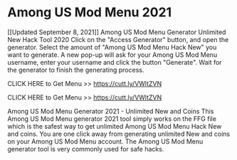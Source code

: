 Among US Mod Menu 2021
===============================
[[Updated September 8, 2021]] Among US Mod Menu Generator Unlimited New Hack Tool 2020
Click on the "Access Generator" button, and open the generator. Select the amount of "Among US Mod Menu Hack New" you want to generate. A new pop-up will ask for your Among US Mod Menu username, enter your username and click the button "Generate". Wait for the generator to finish the generating process.

CLICK HERE to Get Menu >> https://cutt.ly/VWltZVN

CLICK HERE to Get Menu >> https://cutt.ly/VWltZVN

Among US Mod Menu Generator 2021 - Unlimited New and Coins
This Among US Mod Menu generator 2021 tool simply works on the FFG file which is the safest way to get unlimited Among US Mod Menu Hack New and coins. You are one click away from generating unlimited New and coins on your Among US Mod Menu account. The Among US Mod Menu generator tool is very commonly used for safe hacks.
